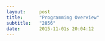 ```yaml
---
layout:     post
title:      "Programming Overview"
subtitle:   "2856"
date:       2015-11-01s 20:04:12
---
```


<object src="img/program.pdf" type="application/pdf" width="100%" height="100%">
  <p>Alternative text - include a link <a href="img/program.pdf">to the PDF!</a></p>
</object>